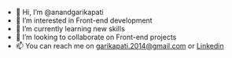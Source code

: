 - 👋 Hi, I’m @anandgarikapati
- 👀 I’m interested in Front-end development
- 🌱 I’m currently learning new skills 
- 💞️ I’m looking to collaborate on Front-end projects
- 📫 You can reach me on garikapati.2014@gmail.com or [Linkedin](https://www.linkedin.com/in/garikapati-anand-2b1a08221/)

<!---
anandgarikapati/anandgarikapati is a ✨ special ✨ repository because its `README.md` (this file) appears on your GitHub profile.
You can click the Preview link to take a look at your changes.
--->
